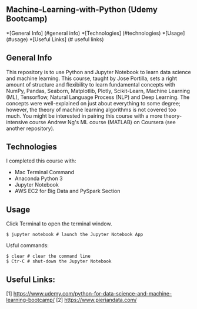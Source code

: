 ## Machine-Learning-with-Python (Udemy Bootcamp)
*[General Info] (#general info)
*[Technologies] (#technologies)
*[Usage] (#usage)
*[Useful Links] (# useful links)

## General Info

This repository is to use Python and Jupyter Notebook to learn data science and machine learning. This course, taught by Jose Portilla, sets a right amount of structure and flexibility to learn fundamental concepts with NumPy, Pandas, Seaborn, Matplotlib, Plotly, Scikit-Learn, Machine Learning (ML), Tensorflow, Natural Language Process (NLP) and Deep Learning. 
The concepts were well-explained on just about everything to some degree; however, the theory of machine learning algorithms is not covered too much. 
You might be interested in pairing this course with a more theory-intensive course Andrew Ng's ML course (MATLAB) on Coursera (see another repository). 

## Technologies
I completed this course with:
* Mac Terminal Command
* Anaconda Python 3 
* Jupyter Notebook
* AWS EC2 for Big Data and PySpark Section

## Usage

Click Terminal to open the terminal window.
```
$ jupyter notebook # launch the Jupyter Notebook App
```
Usful commands:
```
$ clear # clear the command line
$ Ctr-C # shut-down the Jupyter Notebook
```
## Useful Links:
[1]  https://www.udemy.com/python-for-data-science-and-machine-learning-bootcamp/
[2] https://www.pieriandata.com/
